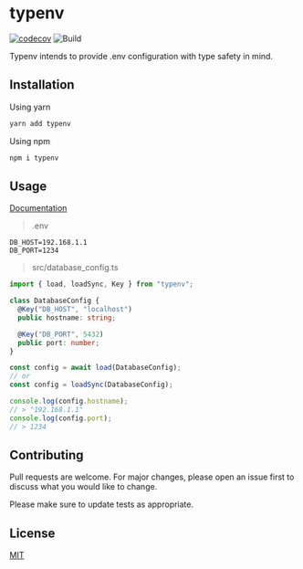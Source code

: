# typenv
[![codecov](https://codecov.io/gh/mcountryman/typenv/branch/master/graph/badge.svg)](https://codecov.io/gh/mcountryman/typenv)
![Build](https://github.com/mcountryman/typenv/workflows/Build/badge.svg)

Typenv intends to provide .env configuration with type safety in mind.

## Installation
Using yarn
```bash
yarn add typenv
```
Using npm
```bash
npm i typenv
```

## Usage
[Documentation](https://mcountryman.github.io/typenv/)


> .env
```
DB_HOST=192.168.1.1
DB_PORT=1234
```
> src/database_config.ts
```typescript
import { load, loadSync, Key } from "typenv"; 

class DatabaseConfig {
  @Key("DB_HOST", "localhost")
  public hostname: string;

  @Key("DB_PORT", 5432)
  public port: number;
}

const config = await load(DatabaseConfig);
// or
const config = loadSync(DatabaseConfig);

console.log(config.hostname);
// > "192.168.1.1"
console.log(config.port);
// > 1234
```

## Contributing
Pull requests are welcome. For major changes, please open an issue first to discuss what 
you would like to change.

Please make sure to update tests as appropriate.

## License
[MIT](LICENSE.md)